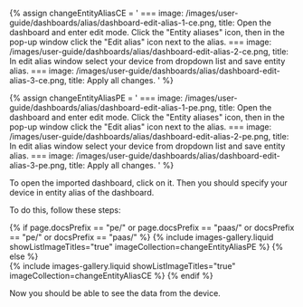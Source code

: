 
{% assign changeEntityAliasCE = '
    ===
        image: /images/user-guide/dashboards/alias/dashboard-edit-alias-1-ce.png,
        title: Open the dashboard and enter edit mode. Click the "Entity aliases" icon, then in the pop-up window click the "Edit alias" icon next to the alias.
    ===
        image: /images/user-guide/dashboards/alias/dashboard-edit-alias-2-ce.png,
        title: In edit alias window select your device from dropdown list and save entity alias.
    ===
        image: /images/user-guide/dashboards/alias/dashboard-edit-alias-3-ce.png,
        title: Apply all changes.
'
%}

{% assign changeEntityAliasPE = '
    ===
        image: /images/user-guide/dashboards/alias/dashboard-edit-alias-1-pe.png,
        title: Open the dashboard and enter edit mode. Click the "Entity aliases" icon, then in the pop-up window click the "Edit alias" icon next to the alias.
    ===
        image: /images/user-guide/dashboards/alias/dashboard-edit-alias-2-pe.png,
        title: In edit alias window select your device from dropdown list and save entity alias.
    ===
        image: /images/user-guide/dashboards/alias/dashboard-edit-alias-3-pe.png,
        title: Apply all changes.
'
%}

To open the imported dashboard, click on it. Then you should specify your device in entity alias of the dashboard.

To do this, follow these steps:

{% if page.docsPrefix == "pe/" or page.docsPrefix == "paas/" or docsPrefix == "pe/" or docsPrefix == "paas/" %}
    {% include images-gallery.liquid showListImageTitles="true" imageCollection=changeEntityAliasPE %}
{% else %}  
    {% include images-gallery.liquid showListImageTitles="true" imageCollection=changeEntityAliasCE %}
{% endif %}

Now you should be able to see the data from the device.